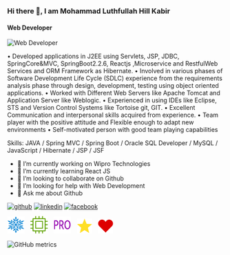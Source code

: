 ### Hi there 👋, I am Mohammad Luthfullah Hill Kabir
#### Web Developer
![Web Developer](https://scontent.fdac5-1.fna.fbcdn.net/v/t1.6435-9/170048403_1573856296156850_7743554496011882956_n.jpg?_nc_cat=109&ccb=1-7&_nc_sid=09cbfe&_nc_ohc=S78JMT3qYtEAX8wOkAx&_nc_ht=scontent.fdac5-1.fna&oh=00_AfCmjPBPodtWw0PSu6MsK4TqsH_5qWwSvpK6KLu1O8g-4A&oe=64E222E7)

•	Developed applications in J2EE using Servlets, JSP, JDBC, SpringCore&MVC, SpringBoot2.2.6, Reactjs  ,Microservice and RestfulWeb Services and ORM Framework as Hibernate.
•	Involved in various phases of Software Development Life Cycle (SDLC) experience from the requirements analysis phase through design, development, testing using object oriented applications.
•	Worked with Different Web Servers like Apache Tomcat and Application Server like Weblogic. 
•	Experienced in using IDEs like Eclipse, STS and Version Control Systems like Tortoise git, GIT.
•	Excellent Communication and interpersonal skills acquired from experience. 
•	Team player with the positive attitude and Flexible enough to adapt new environments
•	Self-motivated person with good team playing capabilities


Skills: JAVA / Spring MVC / Spring Boot / Oracle SQL Developer / MySQL / JavaScript / Hibernate / JSP / JSF

- 🔭 I’m currently working on Wipro Technologies 
- 🌱 I’m currently learning React JS 
- 👯 I’m looking to collaborate on Github 
- 🤔 I’m looking for help with Web Development 
- 💬 Ask me about Github 


[<img src='https://cdn.jsdelivr.net/npm/simple-icons@3.0.1/icons/github.svg' alt='github' height='40'>](https://github.com/https://github.com/kabir1993)  [<img src='https://cdn.jsdelivr.net/npm/simple-icons@3.0.1/icons/linkedin.svg' alt='linkedin' height='40'>](https://www.linkedin.com/in/https://www.linkedin.com/in/kabir93//)  [<img src='https://cdn.jsdelivr.net/npm/simple-icons@3.0.1/icons/facebook.svg' alt='facebook' height='40'>](https://www.facebook.com/https://www.facebook.com/kabir.ewu/)  

<a href='https://archiveprogram.github.com/'><img src='https://raw.githubusercontent.com/acervenky/animated-github-badges/master/assets/acbadge.gif' width='40' height='40'></a> <a href='https://docs.github.com/en/developers'><img src='https://raw.githubusercontent.com/acervenky/animated-github-badges/master/assets/devbadge.gif' width='40' height='40'></a> <a href='https://github.com/pricing'><img src='https://raw.githubusercontent.com/acervenky/animated-github-badges/master/assets/pro.gif' width='40' height='40'></a> <a href='https://stars.github.com/'><img src='https://raw.githubusercontent.com/acervenky/animated-github-badges/master/assets/starbadge.gif' width='35' height='35'></a> <a href='https://docs.github.com/en/github/supporting-the-open-source-community-with-github-sponsors'><img src='https://raw.githubusercontent.com/acervenky/animated-github-badges/master/assets/sponsorbadge.gif' width='35' height='35'></a> 

![GitHub metrics](https://metrics.lecoq.io/https://github.com/kabir1993)  

